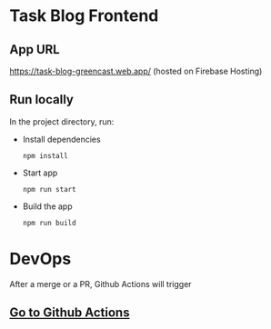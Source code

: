 # Task Blog Frontend

## App URL

https://task-blog-greencast.web.app/ (hosted on Firebase Hosting)

## Run locally

In the project directory, run:

- Install dependencies

  ```
  npm install
  ```

- Start app

  ```
  npm run start
  ```

- Build the app
  ```
  npm run build
  ```

# DevOps

After a merge or a PR, Github Actions will trigger

## [Go to Github Actions](https://github.com/GianlucaSolinas/task-blog/actions)
